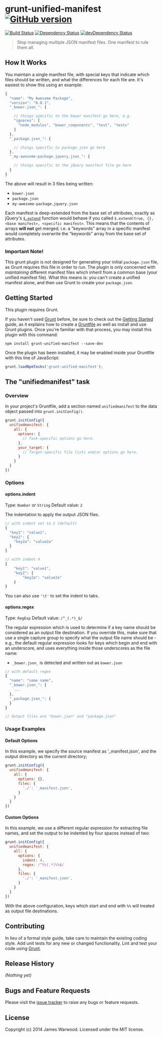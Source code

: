 # grunt-unified-manifest [![GitHub version](https://badge.fury.io/gh/jwarby%2Fgrunt-unified-manifest.svg)](http://badge.fury.io/gh/jwarby%2Fgrunt-unified-manifest)

[![Build Status](https://secure.travis-ci.org/jwarby/grunt-unified-manifest.png?branch=master)](https://travis-ci.org/jwarby/grunt-unified-manifest)
[![Dependency Status](https://david-dm.org/jwarby/grunt-unified-manifest.svg?style=flat)](https://david-dm.org/jwarby/grunt-unified-manifest)
[![devDependency Status](https://david-dm.org/jwarby/grunt-unified-manifest/dev-status.svg?style=flat)](https://david-dm.org/jwarby/grunt-unified-manifest#info=devDependencies)

> Stop managing multiple JSON manifest files.  One manifest to rule them all.

## How It Works

You maintain a single manifest file, with special keys that indicate which files should be written, and what the differences for each file are.  It's easiest to show this using an example:

```javascript
{
  "name": "My Awesome Package",
  "version": "0.0.1",
  "_bower.json_": {

    // things specific to the bower manifest go here, e.g.
    "ignores": [
      "node_modules", "bower_components", "test", "tests"
    ]
  },
  "_package.json_": {

    // things specific to package.json go here
  },
  "_my-awesome-package.jquery.json_": {

    // things specific to the jQuery manifest file go here
  }
}
```

The above will result in 3 files being written:

- `bower.json`
- `package.json`
- `my-awesome-package.jquery.json`

Each manifest is deep-extended from the base set of attributes, exactly as jQuery's [`$.extend`](http://api.jquery.com/jquery.extend/) function would behave if you
called `$.extend(true, {}, <base manifest>, <specific manifest>`.  This means that the contents of arrays **will not** get merged; i.e. a "keywords" array in a specific manifest would completely
overwrite the "keywords" array from the base set of attributes.

### Important Note!

This grunt plugin is not designed for generating your initial `package.json` file, as Grunt requires this file in order to run.  The plugin is only concerned with *maintaining* different manifest files which
inherit from a common base (your unified manifest file).  What this means is: you can't create a unified manifest alone, and then use Grunt to create your `package.json`.

## Getting Started
This plugin requires Grunt.

If you haven't used [Grunt](http://gruntjs.com/) before, be sure to check out the [Getting Started](http://gruntjs.com/getting-started) guide, as it explains how to create a [Gruntfile](http://gruntjs.com/sample-gruntfile) as well as install and use Grunt plugins. Once you're familiar with that process, you may install this plugin with this command:

```shell
npm install grunt-unified-manifest --save-dev
```

Once the plugin has been installed, it may be enabled inside your Gruntfile with this line of JavaScript:

```js
grunt.loadNpmTasks('grunt-unified-manifest');
```

## The "unifiedmanifest" task

### Overview
In your project's Gruntfile, add a section named `unifiedmanifest` to the data object passed into `grunt.initConfig()`.

```js
grunt.initConfig({
  unifiedmanifest: {
    all: {
      options: {
        // Task-specific options go here.
      },
      your_target: {
        // Target-specific file lists and/or options go here.
      }
    }
  }
})
```

### Options

#### options.indent
Type: `Number` or `String`
Default value: `2`

The indentation to apply the output JSON files.

```javascript
// with indent set to 2 (default)
{
  "key1": "value1",
  "key2": {
    "key2a": "value2a"
  }
}

// with indent 4
{
    "key1": "value1",
    "key2": {
        "key2a": "value2a"
    }
}
```

You can also use `'\t'` to set the indent to tabs.

#### options.regex
Type: `RegExp`
Default value: `/^_(.*)_$/`

The regular expression which is used to determine if a key name should be considered as an output file destination.  If you override this, make sure that use
a single capture group to specify what the output file name should be - e.g., the default regular expression looks for keys which begin and end with an underscore,
and uses everything inside those underscores as the file name:

- `_bower.json_` is detected and written out as `bower.json`

```javascript
// with default regex
{
  "name": "some name",
  "_bower.json_": {
    ...
  },
  "_package.json_": {
  }
}

// Output files are "bower.json" and "package.json"
```

### Usage Examples

#### Default Options

In this example, we specify the source manifest as '_manifest.json', and the output directory as the current directory;

```js
grunt.initConfig({
  unifiedmanifest: {
    all: {
      options: {},
      files: {
        './': '_manifest.json',
      }
    }
  }
})
```

#### Custom Options

In this example, we use a different regular expression for extracting file names, and set the output to be indented by four spaces instead of two:

```js
grunt.initConfig({
  unifiedmanifest: {
    all: {
      options: {
        indent: 4,
        regex: /^%%(.*)%%$/
      },
      files: {
        './': '_manifest.json',
      }
    }
  }
})
```

With the above configuration, keys which start and end with `%%` will treated as output file destinations.

## Contributing
In lieu of a formal style guide, take care to maintain the existing coding style. Add unit tests for any new or changed functionality. Lint and test your code using [Grunt](http://gruntjs.com/).

## Release History
_(Nothing yet)_

## Bugs and Feature Requests

Please visit the [issue tracker](http://gtihub.com/jwarby/grunt-unified-manifest/issues) to raise any bugs or feature requests.

## License
Copyright (c) 2014 James Warwood. Licensed under the MIT license.
